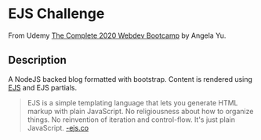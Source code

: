 # EJS Challenge

From Udemy [The Complete 2020 Webdev Bootcamp](https://www.udemy.com/share/101qYwBEIcc1ZVTXg=/) by Angela Yu.

## Description

A NodeJS backed blog formatted with bootstrap. Content is rendered using [EJS](https://ejs.co/) and EJS partials.

> EJS is a simple templating language that lets you generate HTML markup with plain JavaScript.
> No religiousness about how to organize things. No reinvention of iteration and control-flow.
> It's just plain JavaScript. [-ejs.co](https://ejs.co/)
